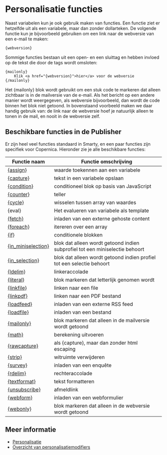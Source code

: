 # Personalisatie functies

Naast variabelen kun je ook gebruik maken van functies. Een functie ziet er
hetzelfde uit als een variabele, maar dan zonder dollarteken. De volgende 
functie kun je bijvoorbeeld gebruiken om een link naar de webversie van een 
e-mail te maken:

```text
{webversion}
```

Sommige functies bestaan uit een open- en een sluittag en hebben invloed op
de tekst die door de tags wordt omsloten:

```text
{mailonly}
    Klik <a href="{webversion}">hier</a> voor de webversie
{/mailonly}
```    
Het {mailonly} blok wordt gebruikt om een stuk code te markeren dat alleen 
zichtbaar is in de mailversie van de e-mail. Als het bericht op een andere
manier wordt weergegeven, als webversie bijvoorbeeld, dan wordt de code binnen
het blok niet getoond. In bovenstaand voorbeeld maken we daar handig gebruik 
van: de link naar de webversie hoef je natuurlijk alleen te tonen in de mail,
en nooit in de webversie zelf.


## Beschikbare functies in de Publisher

Er zijn heel veel functies standaard in Smarty, en een paar functies zijn
specifiek voor Copernica. Hieronder zie je alle beschikbare functies:       

| Functie naam                                                          | Functie omschrijving                                                         |
|-----------------------------------------------------------------------|------------------------------------------------------------------------------|
| [{assign}](./personalization-functions-assign)                        | waarde toekennen aan een variabele                                           |
| [{capture}](./personalization-functions-capture)                      | tekst in een variabele opslaan                                               |
| [{condition}](./personalization-functions-condition)                  | conditioneel blok op basis van JavaScript                                    |
| [{counter}](./personalization-functions-counter)                      | teller                                                                       |
| [{cycle}](./personalization-functions-cycle)                          | wisselen tussen array van waardes                                            |
| {eval}                                                                | Het evalueren van variabele als template                                     |
| [{fetch}](./personalization-functions-fetch)                          | inladen van een externe gehoste content                                      |
| [{foreach}](./personalization-functions-foreach)                      | itereren over een array                                                      |
| [{if}](./personalization-functions-if)                                | conditionele blokken                                                         |
| [{in_miniselection}](./personalization-functions-in_miniselection)    | blok dat alleen wordt getoond indien subprofiel tot een miniselectie behoort |
| [{in_selection}](./personalization-functions-in_selection)            | blok dat alleen wordt getoond indien profiel tot een selectie behoort        |
| [{ldelim}](./personalization-functions-delim)                         | linkeraccolade                                                               |
| [{literal}](./personalization-functions-literal)                      | blok markeren dat letterlijk genomen wordt                                   |
| [{linkfile}](./personalization-functions-linkfile)                    | linken naar een file                                                         |
| [{linkpdf}](./personalization-functions-linkpdf)                      | linken naar een PDF bestand                                                  |
| [{loadfeed}](./personalization-functions-loadfeed)                    | inladen van een externe RSS feed                                             |
| [{loadfile}](./personalization-functions-loadfile)                    | inladen van een bestand                                                      |
| [{mailonly}](./personalization-functions-mailonly)                    | blok markeren dat alleen in de mailversie wordt getoond                      |
| [{math}](./personalization-functions-math)                            | berekening uitvoeren                                                         |
| [{rawcapture}](./personalization-functions-rawcapture)                | als {capture}, maar dan zonder html escaping                                 |
| [{strip}](./personalization-functions-strip)                          | witruimte verwijderen                                                        |
| [{survey}](./personalization-functions-survey)                        | inladen van een enquête                                                      |
| [{rdelim}](./personalization-functions-delim)                         | rechteraccolade                                                              |
| [{textformat}](./personalization-functions-textform)                  | tekst formatteren                                                            |
| [{unsubscribe}](./personalization-functions-unsubscribe)              | afmeldlink                                                                   |
| [{webform}](./personalization-functions-webform)                      | inladen van een webformulier                                                 |
| [{webonly}](./personalization-functions-webonly)                      | blok markeren dat alleen in de webversie wordt getoond                       |


## Meer informatie

* [Personalisatie](./personalization)
* [Overzicht van personalisatiemodifiers](./personalization-modifiers)
